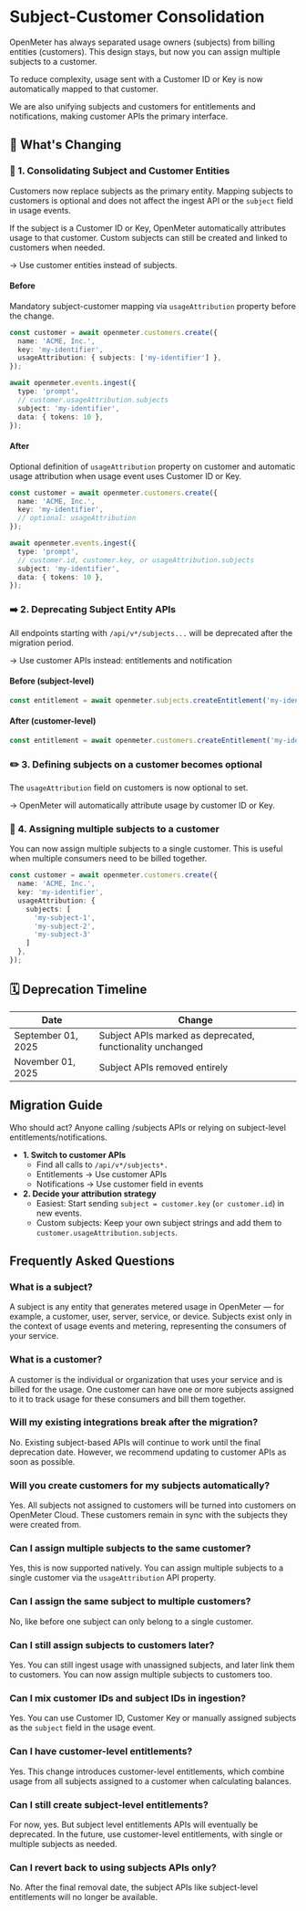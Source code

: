 # Subject-Customer Consolidation

OpenMeter has always separated usage owners (subjects) from billing
entities (customers). This design stays, but now you can assign multiple
subjects to a customer.

To reduce complexity, usage sent with a Customer ID or Key is now
automatically mapped to that customer.

We are also unifying subjects and customers for entitlements and
notifications, making customer APIs the primary interface.

## 🔄 What's Changing

### 🔗 1. Consolidating Subject and Customer Entities

Customers now replace subjects as the primary entity. Mapping subjects
to customers is optional and does not affect the ingest API or the
`subject` field in usage events.

If the subject is a Customer ID or Key, OpenMeter automatically
attributes usage to that customer. Custom subjects can still be created
and linked to customers when needed.

→ Use customer entities instead of subjects.

#### Before

Mandatory subject-customer mapping via `usageAttribution` property before the change.

```ts
const customer = await openmeter.customers.create({
  name: 'ACME, Inc.',
  key: 'my-identifier',
  usageAttribution: { subjects: ['my-identifier'] },
});

await openmeter.events.ingest({
  type: 'prompt',
  // customer.usageAttribution.subjects
  subject: 'my-identifier',
  data: { tokens: 10 },
});
```

#### After

Optional definition of `usageAttribution` property on customer and
automatic usage attribution when usage event uses Customer ID or Key.

```ts
const customer = await openmeter.customers.create({
  name: 'ACME, Inc.',
  key: 'my-identifier',
  // optional: usageAttribution
});

await openmeter.events.ingest({
  type: 'prompt',
  // customer.id, customer.key, or usageAttribution.subjects
  subject: 'my-identifier',
  data: { tokens: 10 },
});
```

### ➡️ 2. Deprecating Subject Entity APIs

All endpoints starting with `/api/v*/subjects...` will be deprecated
after the migration period.

→ Use customer APIs instead: entitlements and notification

#### Before (subject-level)

```ts
const entitlement = await openmeter.subjects.createEntitlement('my-identifier', { … });
```

#### After (customer-level)

```ts
const entitlement = await openmeter.customers.createEntitlement('my-identifier', { … });
```

### ✏️ 3. Defining subjects on a customer becomes optional

The `usageAttribution` field on customers is now optional to set.

→ OpenMeter will automatically attribute usage by customer ID or Key.

### 👥 4. Assigning multiple subjects to a customer

You can now assign multiple subjects to a single customer. This is
useful when multiple consumers need to be billed together.

```ts
const customer = await openmeter.customers.create({
  name: 'ACME, Inc.',
  key: 'my-identifier',
  usageAttribution: {
    subjects: [
      'my-subject-1',
      'my-subject-2',
      'my-subject-3'
    ]
  },
});
```

## 🗓 Deprecation Timeline

| Date               | Change                                                         |
|--------------------|----------------------------------------------------------------|
| September 01, 2025 | Subject APIs marked as deprecated, functionality unchanged     |
| November 01, 2025  | Subject APIs removed entirely                                  |

## Migration Guide

Who should act? Anyone calling /subjects APIs or relying on subject-level entitlements/notifications.

- **1. Switch to customer APIs**
  - Find all calls to `/api/v*/subjects*.`
  - Entitlements → Use customer APIs
  - Notifications → Use customer field in events
- **2. Decide your attribution strategy**
  - Easiest: Start sending `subject = customer.key` (`or customer.id`) in new events.
  - Custom subjects: Keep your own subject strings and add them to `customer.usageAttribution.subjects`.

## Frequently Asked Questions

### What is a subject?

A subject is any entity that generates metered usage in OpenMeter — for
example, a customer, user, server, service, or device. Subjects exist
only in the context of usage events and metering, representing the
consumers of your service.

### What is a customer?

A customer is the individual or organization that uses your service and
is billed for the usage. One customer can have one or more subjects
assigned to it to track usage for these consumers and bill them together.

### Will my existing integrations break after the migration?

No. Existing subject-based APIs will continue to work until the
final deprecation date. However, we recommend updating to customer APIs
as soon as possible.

### Will you create customers for my subjects automatically?

Yes. All subjects not assigned to customers will be turned into
customers on OpenMeter Cloud. These customers remain in sync with
the subjects they were created from.

### Can I assign multiple subjects to the same customer?

Yes, this is now supported natively. You can assign multiple subjects to a
single customer via the `usageAttribution` API property.

### Can I assign the same subject to multiple customers?

No, like before one subject can only belong to a single customer.

### Can I still assign subjects to customers later?

Yes. You can still ingest usage with unassigned subjects, and later link
them to customers. You can now assign multiple subjects to customers too.

### Can I mix customer IDs and subject IDs in ingestion?

Yes. You can use Customer ID, Customer Key or manually assigned
subjects as the `subject` field in the usage event.

### Can I have customer-level entitlements?

Yes. This change introduces customer-level entitlements, which combine
usage from all subjects assigned to a customer when calculating
balances.

### Can I still create subject-level entitlements?

For now, yes. But subject level entitlements APIs will eventually be deprecated.
In the future, use customer-level entitlements, with single or multiple subjects as needed.

### Can I revert back to using subjects APIs only?

No. After the final removal date, the subject APIs
like subject-level entitlements will no longer be available.
